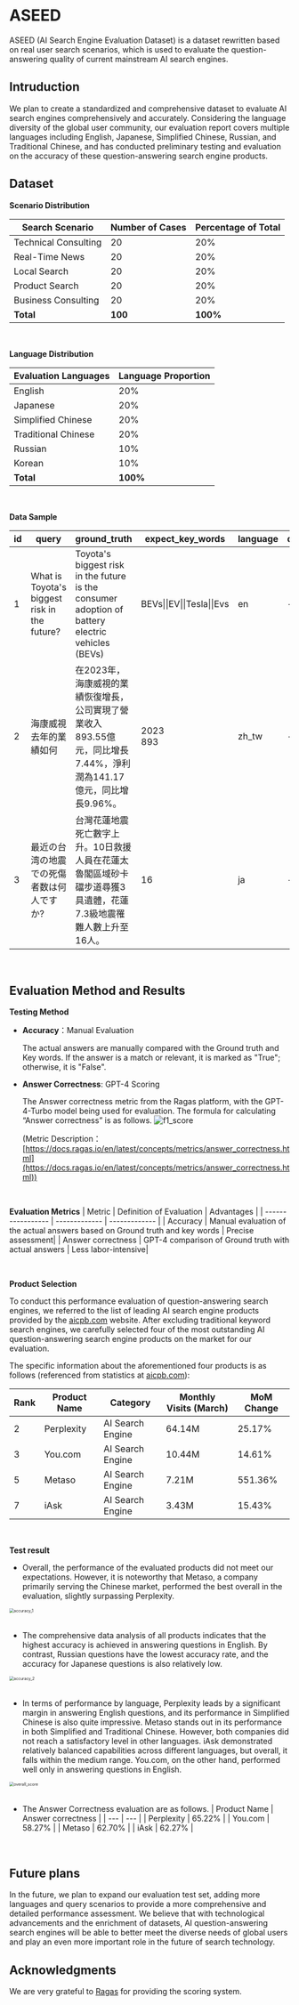 # ASEED

ASEED (AI Search Engine Evaluation Dataset) is a dataset rewritten based on real user search scenarios, which is used to evaluate the question-answering quality of current mainstream AI search engines.

## Intruduction

We plan to create a standardized and comprehensive dataset to evaluate AI search engines comprehensively and accurately. Considering the language diversity of the global user community, our evaluation report covers multiple languages including English, Japanese, Simplified Chinese, Russian, and Traditional Chinese, and has conducted preliminary testing and evaluation on the accuracy of these question-answering search engine products.

## Dataset

**Scenario Distribution**

|Search Scenario    | Number of Cases | Percentage of Total |
| ----------------- | ------------- | ------------- |
| Technical Consulting       | 20     | 20%   |
| Real-Time News       | 20     | 20%   |
| Local Search       | 20     | 20%   |
| Product Search       | 20     | 20%   |
| Business Consulting       | 20     | 20%   |
| **Total** | **100** | **100%** |

<br>

**Language Distribution**

| Evaluation Languages     |Language Proportion |
| ----------------- | ------------- |
| English       | 20%     |
| Japanese       | 20%     |
| Simplified Chinese       | 20%     |
| Traditional Chinese       | 20%     |
| Russian       | 10%     |
| Korean       | 10%     |
| **Total** | **100%** |


<br>

**Data Sample**

id|query|ground_truth|expect_key_words|language|description
---|---|---|---|---|---
1|What is Toyota's biggest risk in the future?|Toyota's biggest risk in the future is the consumer adoption of battery electric vehicles (BEVs)|BEVs\|\|EV\|\|Tesla\|\|Evs|en|-|
2|海康威視去年的業績如何|在2023年，海康威視的業績恢復增長，公司實現了營業收入893.55億元，同比增長7.44%，淨利潤為141.17億元，同比增長9.96%。|2023<br>893|zh_tw|-|
3|最近の台湾の地震での死傷者数は何人ですか?|台灣花蓮地震死亡數字上升。10日救援人員在花蓮太魯閣區域砂卡礑步道尋獲3具遺體，花蓮7.3級地震罹難人數上升至16人。|16|ja|-|

<br>

## Evaluation Method and Results

**Testing Method**
  - **Accuracy**：Manual Evaluation

    The actual answers are manually compared with the Ground truth and Key words. If the answer is a match or relevant, it is marked as "True"; otherwise, it is "False".
  
  - **Answer Correctness**: GPT-4 Scoring

    The Answer correctness metric from the Ragas platform, with the GPT-4-Turbo model being used for evaluation. The formula for calculating “Answer correctness” is as follows.
    <img src="./graphs/f1_score.png" alt="f1_score" />
    <br>

    (Metric Description：
    [https://docs.ragas.io/en/latest/concepts/metrics/answer_correctness.html](https://docs.ragas.io/en/latest/concepts/metrics/answer_correctness.html))

    <br>

**Evaluation Metrics**
| Metric     | Definition of Evaluation | Advantages |
| ----------------- | ------------- | ------------- |
| Accuracy       | Manual evaluation of the actual answers based on Ground truth and key words     | Precise assessment|
| Answer correctness        | GPT-4 comparison of Ground truth with actual answers     | Less labor-intensive|

<br>

**Product Selection**

To conduct this performance evaluation of question-answering search engines, we referred to the list of leading AI search engine products provided by the [aicpb.com](https://dnipkggqxh.feishu.cn/wiki/YTIUwM6Vmij4IQkSm9PctPWunIb) website. After excluding traditional keyword search engines, we carefully selected four of the most outstanding AI question-answering search engine products on the market for our evaluation.

The specific information about the aforementioned four products is as follows (referenced from statistics at [aicpb.com](https://dnipkggqxh.feishu.cn/wiki/YTIUwM6Vmij4IQkSm9PctPWunIb)):

| Rank | Product Name | Category | Monthly Visits (March) | MoM Change |
| --- | --- | --- | --- | --- |
| 2 | Perplexity | AI Search Engine | 64.14M | 25.17% |
| 3 | You.com | AI Search Engine | 10.44M | 14.61% |
| 5 | Metaso | AI Search Engine | 7.21M | 551.36% |
| 7 | iAsk | AI Search Engine | 3.43M | 15.43% |

<br>

**Test result**

- Overall, the performance of the evaluated products did not meet our expectations. However, it is noteworthy that Metaso, a company primarily serving the Chinese market, performed the best overall in the evaluation, slightly surpassing Perplexity.
<img src="./graphs/accuracy_1.png" alt="accuracy_1" style="zoom:50%;" />
<br>
<br>

- The comprehensive data analysis of all products indicates that the highest accuracy is achieved in answering questions in English. By contrast, Russian questions have the lowest accuracy rate, and the accuracy for Japanese questions is also relatively low.
<img src="./graphs/accuracy_2.png" alt="accuracy_2" style="zoom:50%;" />
<br>
<br>

- In terms of performance by language, Perplexity leads by a significant margin in answering English questions, and its performance in Simplified Chinese is also quite impressive. Metaso stands out in its performance in both Simplified and Traditional Chinese. However, both companies did not reach a satisfactory level in other languages. iAsk demonstrated relatively balanced capabilities across different languages, but overall, it falls within the medium range. You.com, on the other hand, performed well only in answering questions in English.
<img src="./graphs/overall_score.png" alt="overall_score" style="zoom:50%;" />
<br>
<br>

- The Answer Correctness evaluation are as follows.
| Product Name | Answer correctness |
| --- | --- |
| Perplexity | 65.22% |
| You.com | 58.27% |
| Metaso | 62.70% |
| iAsk | 62.27% |

<br>

## Future plans
In the future, we plan to expand our evaluation test set, adding more languages and query scenarios to provide a more comprehensive and detailed performance assessment. We believe that with technological advancements and the enrichment of datasets, AI question-answering search engines will be able to better meet the diverse needs of global users and play an even more important role in the future of search technology.
<br>

## Acknowledgments
We are very grateful to [Ragas](https://docs.ragas.io) for providing the scoring system.

